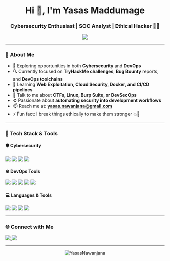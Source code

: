 <h1 align="center">Hi 👋, I'm Yasas Maddumage</h1>
<h3 align="center">Cybersecurity Enthusiast | SOC Analyst  | Ethical Hacker 🧑‍💻</h3>

<p align="center">
  <img src="https://readme-typing-svg.herokuapp.com?center=true&vCenter=true&lines=Cybersecurity+Student;Bug+Bounty+Hunter;SOC+Analyst;Learning+DevOps+Tools;TryHackMe+Top+1%25;Building+Secure+Pipelines" />
</p>

---

### 🧠 About Me

- 🎯 Exploring opportunities in both **Cybersecurity** and **DevOps**
- 🔍 Currently focused on **TryHackMe challenges**, **Bug Bounty** reports, and **DevOps toolchains**
- 🌱 Learning **Web Exploitation, Cloud Security, Docker, and CI/CD pipelines**
- 💬 Talk to me about **CTFs, Linux, Burp Suite, or DevSecOps**
- ⚙️ Passionate about **automating security into development workflows**
- 📫 Reach me at: **yasas.nawanjana@gmail.com**
- ⚡ Fun fact: I break things ethically to make them stronger 💥🔐

---

### 🔧 Tech Stack & Tools

#### 🛡️ Cybersecurity
<p align="left">
  <img src="https://img.shields.io/badge/Linux-FCC624?style=for-the-badge&logo=linux&logoColor=black"/>
  <img src="https://img.shields.io/badge/Burp%20Suite-FCA121?style=for-the-badge&logo=burpsuite&logoColor=white"/>
  <img src="https://img.shields.io/badge/TryHackMe-212121?style=for-the-badge&logo=tryhackme&logoColor=red"/>
  <img src="https://img.shields.io/badge/CTFtime-000000?style=for-the-badge&logo=ctftime&logoColor=white"/>
</p>

#### ⚙️ DevOps Tools
<p align="left">
  <img src="https://img.shields.io/badge/AWS-232F3E?style=for-the-badge&logo=amazonaws&logoColor=white"/>
  <img src="https://img.shields.io/badge/Docker-2496ED?style=for-the-badge&logo=docker&logoColor=white"/>
  <img src="https://img.shields.io/badge/GitHub%20Actions-2088FF?style=for-the-badge&logo=github-actions&logoColor=white"/>
  <img src="https://img.shields.io/badge/Linux-Shell-4EAA25?style=for-the-badge&logo=gnu-bash&logoColor=white"/>
  <img src="https://img.shields.io/badge/Terraform-7B42BC?style=for-the-badge&logo=terraform&logoColor=white"/>
</p>

#### 💻 Languages & Tools
<p align="left">
  <img src="https://img.shields.io/badge/Python-3670A0?style=for-the-badge&logo=python&logoColor=white"/>
  <img src="https://img.shields.io/badge/HTML5-E34F26?style=for-the-badge&logo=html5&logoColor=white"/>
  <img src="https://img.shields.io/badge/Git-F05032?style=for-the-badge&logo=git&logoColor=white"/>
  <img src="https://img.shields.io/badge/MobaXterm-2C3539?style=for-the-badge&logoColor=white"/>
</p>

---

### 🌐 Connect with Me

<p align="left">
  <a href="https://linkedin.com/in/yasasmaddumage" target="_blank">
    <img src="https://img.shields.io/badge/LinkedIn-0A66C2?style=for-the-badge&logo=linkedin&logoColor=white" />
  </a>
  <a href="mailto:yasas.nawanjana@gmail.com">
    <img src="https://img.shields.io/badge/Email-D14836?style=for-the-badge&logo=gmail&logoColor=white" />
  </a>
</p>

---

<!-- Visitor Counter -->
<p align="center">
  <img src="https://komarev.com/ghpvc/?username=YasasNawanjana&label=Profile+Views&color=0e75b6&style=flat" alt="YasasNawanjana" />
</p>
